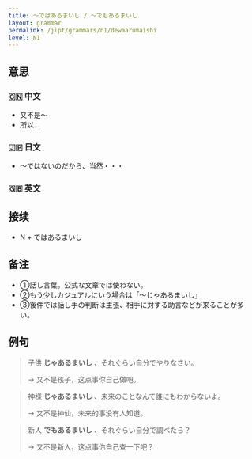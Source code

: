 ```yaml
---
title: 〜ではあるまいし / 〜でもあるまいし
layout: grammar
permalink: /jlpt/grammars/n1/dewaarumaishi
level: N1
---
```


## 意思

### 🇨🇳 中文

- 又不是〜
- 所以…

### 🇯🇵 日文

- 〜ではないのだから、当然・・・

### 🇬🇧 英文


## 接续

- N + ではあるまいし

## 备注

- ①話し言葉。公式な文章では使わない。
- ②もう少しカジュアルにいう場合は「〜じゃあるまいし」
- ③後件では話し手の判断は主張、相手に対する助言などが来ることが多い。

## 例句

> 子供 **じゃあるまいし** 、それぐらい自分でやりなさい。
>
> → 又不是孩子，这点事你自己做吧。

> 神様 **じゃあるまいし** 、未来のことなんて誰にもわからないよ。
>
> → 又不是神仙，未来的事没有人知道。

> 新人 **でもあるまいし** 、それぐらい自分で調べたら？
>
> → 又不是新人，这点事你自己查一下吧？

